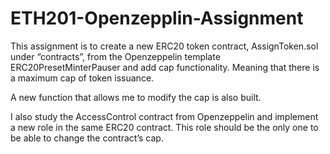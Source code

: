 # ETH201-Openzepplin-Assignment

This assignment is to create a new ERC20 token contract, AssignToken.sol under “contracts”,  from the Openzeppelin template ERC20PresetMinterPauser and add cap functionality. Meaning that there is a maximum cap of token issuance. 

A new function that allows me to modify the cap is also built.

I also study the AccessControl contract from Openzeppelin and implement a new role in the same ERC20 contract. This role should be the only one to be able to change the contract’s cap.
